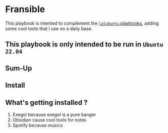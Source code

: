 # Fransible

This playbook is intented to complement the [`lalubuntu` playbooks](https://github.com/laluka/lalubuntu), adding some cool tools that I use on a daily base.

## This playbook is only intended to be run in `Ubuntu 22.04`

## Sum-Up

<todo>

##  Install

<todo>

## What's getting installed ?

1. Exegol because exegol is a pure banger
2. Obsidian cause cool tools for notes
3. Spotify because musics